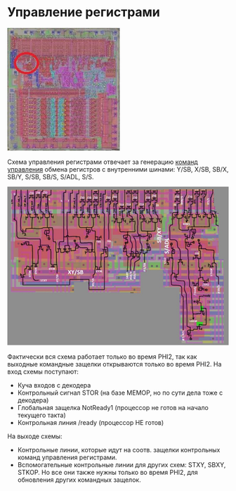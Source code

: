 # Управление регистрами

![6502_locator_regs_control](/BreakingNESWiki/imgstore/6502_locator_regs_control.jpg)

Схема управления регистрами отвечает за генерацию [команд управления](context_control.md) обмена регистров с внутренними шинами: Y/SB, X/SB, SB/X, SB/Y, S/SB, SB/S, S/ADL, S/S.

![regs_control](/BreakingNESWiki/imgstore/regs_control.jpg)

Фактически вся схема работает только во время PHI2, так как выходные командные защелки открываются только во время PHI2. На вход схемы поступают:
- Куча входов с декодера
- Контрольный сигнал STOR (на базе MEMOP, но по сути дела тоже с декодера)
- Глобальная защелка NotReady1 (процессор не готов на начало текущего такта)
- Контрольная линия /ready (процессор НЕ готов)

На выходе схемы:
- Контрольные линии, которые идут на соотв. защелки контрольных команд управления регистрами.
- Вспомогательные контрольные линии для других схем: STXY, SBXY, STKOP. Но все они также нужны только во время PHI2, для обновления других командных защелок.
